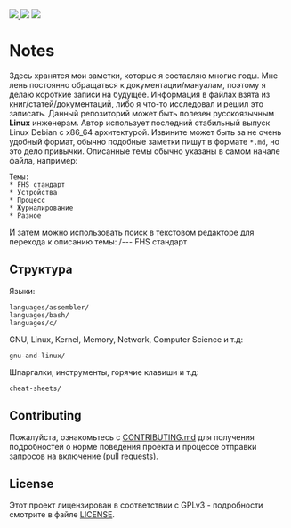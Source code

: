 <div>
<a href="https://github.com/iikrllx/notes">
    <img src="https://img.shields.io/badge/Knowledge%20Base--RUS-blue?style=flat&label=%D0%91%D0%B0%D0%B7%D0%B0%20%D0%B7%D0%BD%D0%B0%D0%BD%D0%B8%D0%B9&labelColor=008000">
</a>
<img src="https://img.shields.io/github/repo-size/iikrllx/notes.svg?label=Repo%20size&style=flat">
<a href="https://github.com/iikrllx/notes/blob/master/CONTRIBUTING.md">
    <img src="https://img.shields.io/badge/Welcome-black?style=flat&label=Contributions&labelColor=gray">
</a>
</div>

# Notes
Здесь хранятся мои заметки, которые я составляю многие годы.
Мне лень постоянно обращаться к документации/мануалам, поэтому я делаю короткие записи на будущее.
Информация в файлах взята из книг/статей/документаций, либо я что-то исследовал и решил это записать.
Данный репозиторий может быть полезен русскоязычным **Linux** инженерам. Автор использует последний стабильный
выпуск Linux Debian с x86_64 архитектурой. Извините может быть за не очень удобный формат, обычно
подобные заметки пишут в формате ```*.md```, но это дело привычки. Описанные темы обычно указаны
в самом начале файла, например:
```
Темы:
* FHS стандарт
* Устройства
* Процесс
* Журналирование
* Разное
```
И затем можно использовать поиск в текстовом редакторе для перехода к описанию темы:
/--- FHS стандарт

## Структура
Языки:
```
languages/assembler/
languages/bash/
languages/c/
```

GNU, Linux, Kernel, Memory, Network, Computer Science и т.д:
```
gnu-and-linux/
```

Шпаргалки, инструменты, горячие клавиши и т.д:
```
cheat-sheets/
```

## Contributing
Пожалуйста, ознакомьтесь с [CONTRIBUTING.md](https://github.com/iikrllx/notes/blob/master/CONTRIBUTING.md)
для получения подробностей о норме поведения проекта и процессе отправки запросов на включение (pull requests).

## License
Этот проект лицензирован в соответствии с GPLv3 - подробности смотрите
в файле [LICENSE](https://github.com/iikrllx/notes/blob/master/LICENSE).
